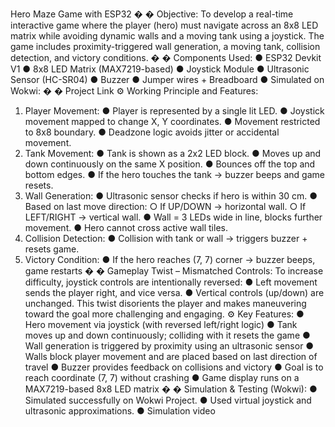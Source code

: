 Hero Maze Game with ESP32 
�
�
 Objective: 
To develop a real-time interactive game where the player (hero) must navigate across an 
8x8 LED matrix while avoiding dynamic walls and a moving tank using a joystick. The game 
includes proximity-triggered wall generation, a moving tank, collision detection, and victory 
conditions. 
�
�
 Components Used: 
● ESP32 Devkit V1 
● 8x8 LED Matrix (MAX7219-based) 
● Joystick Module 
● Ultrasonic Sensor (HC-SR04) 
● Buzzer 
● Jumper wires + Breadboard 
● Simulated on Wokwi: 
�
�
 Project Link 
⚙
 Working Principle and Features: 
1. Player Movement: 
● Player is represented by a single lit LED. 
● Joystick movement mapped to change X, Y coordinates. 
● Movement restricted to 8x8 boundary. 
● Deadzone logic avoids jitter or accidental movement. 
2. Tank Movement: 
● Tank is shown as a 2x2 LED block. 
● Moves up and down continuously on the same X position. 
● Bounces off the top and bottom edges. 
● If the hero touches the tank → buzzer beeps and game resets. 
3. Wall Generation: 
● Ultrasonic sensor checks if hero is within 30 cm. 
● Based on last move direction: 
○ If UP/DOWN → horizontal wall. 
○ If LEFT/RIGHT → vertical wall. 
● Wall = 3 LEDs wide in line, blocks further movement. 
● Hero cannot cross active wall tiles. 
4. Collision Detection: 
● Collision with tank or wall → triggers buzzer + resets game. 
5. Victory Condition: 
● If the hero reaches (7, 7) corner → buzzer beeps, game restarts 
�
�
 Gameplay Twist – Mismatched Controls: 
To increase difficulty, joystick controls are intentionally reversed: 
● Left movement sends the player right, and vice versa. 
● Vertical controls (up/down) are unchanged. This twist disorients the player and 
makes maneuvering toward the goal more challenging and engaging. 
⚙
 Key Features: 
● Hero movement via joystick (with reversed left/right logic) 
● Tank moves up and down continuously; colliding with it resets the game 
● Wall generation is triggered by proximity using an ultrasonic sensor 
● Walls block player movement and are placed based on last direction of travel 
● Buzzer provides feedback on collisions and victory 
● Goal is to reach coordinate (7, 7) without crashing 
● Game display runs on a MAX7219-based 8x8 LED matrix 
�
�
 Simulation & Testing (Wokwi): 
● Simulated successfully on Wokwi Project. 
● Used virtual joystick and ultrasonic approximations. 
● Simulation video  
